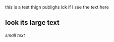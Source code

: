 this is a test thign publighs idk if i see the text here

## look its large text

###### small text
